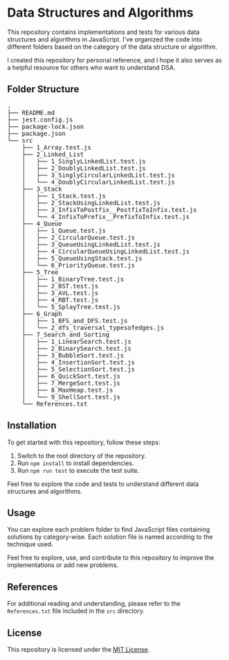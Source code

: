 # Data Structures and Algorithms

This repository contains implementations and tests for various data structures and algorithms in JavaScript. I've organized the code into different folders based on the category of the data structure or algorithm.

I created this repository for personal reference, and I hope it also serves as a helpful resource for others who want to understand DSA.

## Folder Structure

<pre>
.
├── README.md
├── jest.config.js
├── package-lock.json
├── package.json
└── src
    ├── 1_Array.test.js
    ├── 2_Linked_List
    │   ├── 1_SinglyLinkedList.test.js
    │   ├── 2_DoublyLinkedList.test.js
    │   ├── 3_SinglyCircularLinkedList.test.js
    │   └── 4_DoublyCircularLinkedList.test.js
    ├── 3_Stack
    │   ├── 1_Stack.test.js
    │   ├── 2_StackUsingLinkedList.test.js
    │   ├── 3_InfixToPostfix__PostfixToInfix.test.js
    │   └── 4_InfixToPrefix__PrefixToInfix.test.js
    ├── 4_Queue
    │   ├── 1_Queue.test.js
    │   ├── 2_CircularQueue.test.js
    │   ├── 3_QueueUsingLinkedList.test.js
    │   ├── 4_CircularQueueUsingLinkedList.test.js
    │   ├── 5_QueueUsingStack.test.js
    │   └── 6_PriorityQueue.test.js
    ├── 5_Tree
    │   ├── 1_BinaryTree.test.js
    │   ├── 2_BST.test.js
    │   ├── 3_AVL.test.js
    │   ├── 4_RBT.test.js
    │   └── 5_SplayTree.test.js
    ├── 6_Graph
    │   ├── 1_BFS_and_DFS.test.js
    │   └── 2_dfs_traversal_typesofedges.js
    ├── 7_Search_and_Sorting
    │   ├── 1_LinearSearch.test.js
    │   ├── 2_BinarySearch.test.js
    │   ├── 3_BubbleSort.test.js
    │   ├── 4_InsertionSort.test.js
    │   ├── 5_SelectionSort.test.js
    │   ├── 6_QuickSort.test.js
    │   ├── 7_MergeSort.test.js
    │   ├── 8_MaxHeap.test.js
    │   └── 9_ShellSort.test.js
    └── References.txt
</pre>

## Installation

To get started with this repository, follow these steps:

1. Switch to the root directory of the repository.
2. Run `npm install` to install dependencies.
3. Run `npm run test` to execute the test suite.

Feel free to explore the code and tests to understand different data structures and algorithms.

## Usage

You can explore each problem folder to find JavaScript files containing solutions by category-wise. Each solution file is named according to the technique used.

Feel free to explore, use, and contribute to this repository to improve the implementations or add new problems.

## References

For additional reading and understanding, please refer to the `References.txt` file included in the `src` directory.

## License

This repository is licensed under the [MIT License](LICENSE).
